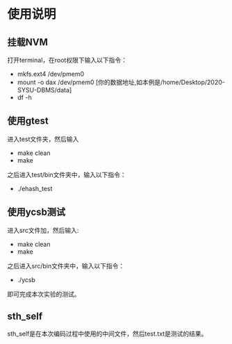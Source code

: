 # 使用说明

## 挂载NVM

打开terminal，在root权限下输入以下指令：

* mkfs.ext4 /dev/pmem0
* mount -o dax /dev/pmem0 [你的数据地址,如本例是/home/Desktop/2020-SYSU-DBMS/data]
* df -h

## 使用gtest

进入test文件夹，然后输入

* make clean
* make

之后进入test/bin文件夹中，输入以下指令：

* ./ehash_test

## 使用ycsb测试

进入src文件加，然后输入:

* make clean
* make

之后进入src/bin文件夹中，输入以下指令：

* ./ycsb

即可完成本次实验的测试。

## sth_self

sth_self是在本次编码过程中使用的中间文件，然后test.txt是测试的结果。
